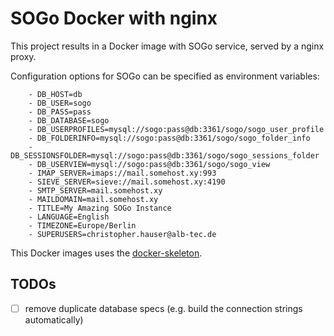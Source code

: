 # SOGo Docker with nginx

This project results in a Docker image with SOGo service, served by a nginx proxy.

Configuration options for SOGo can be specified as environment variables:

```
    - DB_HOST=db
    - DB_USER=sogo
    - DB_PASS=pass
    - DB_DATABASE=sogo
    - DB_USERPROFILES=mysql://sogo:pass@db:3361/sogo/sogo_user_profile
    - DB_FOLDERINFO=mysql://sogo:pass@db:3361/sogo/sogo_folder_info
    - DB_SESSIONSFOLDER=mysql://sogo:pass@db:3361/sogo/sogo_sessions_folder
    - DB_USERVIEW=mysql://sogo:pass@db:3361/sogo/sogo_view
    - IMAP_SERVER=imaps://mail.somehost.xy:993
    - SIEVE_SERVER=sieve://mail.somehost.xy:4190
    - SMTP_SERVER=mail.somehost.xy
    - MAILDOMAIN=mail.somehost.xy
    - TITLE=My Amazing SOGo Instance
    - LANGUAGE=English
    - TIMEZONE=Europe/Berlin
    - SUPERUSERS=christopher.hauser@alb-tec.de
```

This Docker images uses the [docker-skeleton](https://github.com/cha87de/docker-skeleton).

## TODOs

 - [ ] remove duplicate database specs (e.g. build the connection strings automatically)